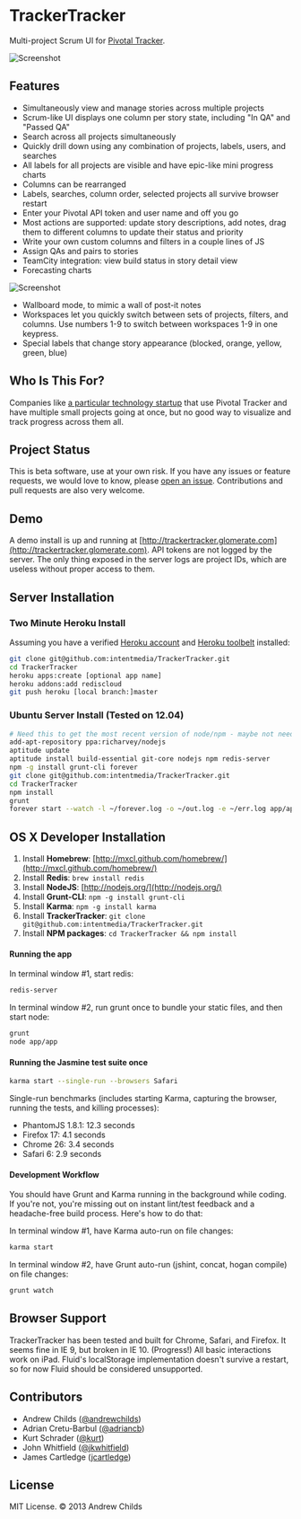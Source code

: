# TrackerTracker

Multi-project Scrum UI for [Pivotal Tracker](http://www.pivotaltracker.com).

![Screenshot](http://i.imgur.com/6QEyWXm.png)

## Features

* Simultaneously view and manage stories across multiple projects
* Scrum-like UI displays one column per story state, including "In QA" and "Passed QA"
* Search across all projects simultaneously
* Quickly drill down using any combination of projects, labels, users, and searches
* All labels for all projects are visible and have epic-like mini progress charts
* Columns can be rearranged
* Labels, searches, column order, selected projects all survive browser restart
* Enter your Pivotal API token and user name and off you go
* Most actions are supported: update story descriptions, add notes, drag them to different columns to update their status and priority
* Write your own custom columns and filters in a couple lines of JS
* Assign QAs and pairs to stories
* TeamCity integration: view build status in story detail view
* Forecasting charts

![Screenshot](http://i.imgur.com/FK00z8H.png)

* Wallboard mode, to mimic a wall of post-it notes
* Workspaces let you quickly switch between sets of projects, filters, and columns. Use numbers 1-9 to switch between workspaces 1-9 in one keypress.
* Special labels that change story appearance (blocked, orange, yellow, green, blue)

## Who Is This For?

Companies like [a particular technology startup](http://www.intentmedia.com/) that use Pivotal Tracker and have multiple small projects going at once, but no good way to visualize and track progress across them all.

## Project Status

This is beta software, use at your own risk. If you have any issues or feature requests, we would love to know, please [open an issue](http://github.com/intentmedia/TrackerTracker/issues). Contributions and pull requests are also very welcome.

## Demo

A demo install is up and running at [http://trackertracker.glomerate.com](http://trackertracker.glomerate.com). API tokens are not logged by the server. The only thing exposed in the server logs are project IDs, which are useless without proper access to them.

## Server Installation

### Two Minute Heroku Install

Assuming you have a verified [Heroku account](http://www.heroku.com/) and [Heroku toolbelt](https://toolbelt.herokuapp.com/) installed:

```sh
git clone git@github.com:intentmedia/TrackerTracker.git
cd TrackerTracker
heroku apps:create [optional app name]
heroku addons:add rediscloud
git push heroku [local branch:]master
```

### Ubuntu Server Install (Tested on 12.04)

```sh
# Need this to get the most recent version of node/npm - maybe not needed on 12.10
add-apt-repository ppa:richarvey/nodejs
aptitude update
aptitude install build-essential git-core nodejs npm redis-server
npm -g install grunt-cli forever
git clone git@github.com:intentmedia/TrackerTracker.git
cd TrackerTracker
npm install
grunt
forever start --watch -l ~/forever.log -o ~/out.log -e ~/err.log app/app.js
```

## OS X Developer Installation

1. Install **Homebrew**: [http://mxcl.github.com/homebrew/](http://mxcl.github.com/homebrew/)
2. Install **Redis**: `brew install redis`
3. Install **NodeJS**: [http://nodejs.org/](http://nodejs.org/)
4. Install **Grunt-CLI**: `npm -g install grunt-cli`
5. Install **Karma**: `npm -g install karma`
6. Install **TrackerTracker**: `git clone git@github.com:intentmedia/TrackerTracker.git`
7. Install **NPM packages**: `cd TrackerTracker && npm install`

#### Running the app

In terminal window #1, start redis:

```sh
redis-server
```

In terminal window #2, run grunt once to bundle your static files, and then start node:

```sh
grunt
node app/app
```

#### Running the Jasmine test suite once

```sh
karma start --single-run --browsers Safari
```

Single-run benchmarks (includes starting Karma, capturing the browser, running the tests, and killing processes):

- PhantomJS 1.8.1: 12.3 seconds
- Firefox 17: 4.1 seconds
- Chrome 26: 3.4 seconds
- Safari 6: 2.9 seconds

#### Development Workflow

You should have Grunt and Karma running in the background while coding. If you're not, you're missing out on instant lint/test feedback and a headache-free build process. Here's how to do that:

In terminal window #1, have Karma auto-run on file changes:

```sh
karma start
```

In terminal window #2, have Grunt auto-run (jshint, concat, hogan compile) on file changes:

```sh
grunt watch
```

## Browser Support

TrackerTracker has been tested and built for Chrome, Safari, and Firefox. It seems fine in IE 9, but broken in IE 10. (Progress!) All basic interactions work on iPad. Fluid's localStorage implementation doesn't survive a restart, so for now Fluid should be considered unsupported.

## Contributors

* Andrew Childs ([@andrewchilds](http://twitter.com/andrewchilds))
* Adrian Cretu-Barbul ([@adriancb](http://twitter.com/adriancb))
* Kurt Schrader ([@kurt](http://twitter.com/kurt))
* John Whitfield ([@jkwhitfield](http://twitter.com/jkwhitfield))
* James Cartledge ([jcartledge](https://github.com/jcartledge))

## License

MIT License. &copy; 2013 Andrew Childs
